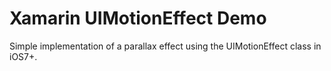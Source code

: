 Xamarin UIMotionEffect Demo
===========================

Simple implementation of a parallax effect using the UIMotionEffect class in iOS7+.
